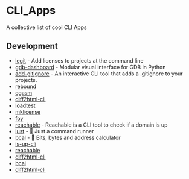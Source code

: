 # CLI_Apps
A collective list of cool CLI Apps 
## Development

- [legit](https://github.com/captainsafia/legit) - Add licenses to projects at the command line
- [gdb-dashboard](https://github.com/cyrus-and/gdb-dashboard) - Modular visual interface for GDB in Python
- [add-gitignore](https://github.com/TejasQ/add-gitignore) - An interactive CLI tool that adds a .gitignore to your projects.
- [rebound](https://github.com/shobrook/rebound)
- [cgasm](https://github.com/bnagy/cgasm)
- [diff2html-cli](https://github.com/rtfpessoa/diff2html-cli)
- [loadtest](https://github.com/alexfernandez/loadtest)
- [mklicense](https://github.com/cezaraugusto/mklicense)
- [foy](https://github.com/zaaack/foy)
- [reachable](https://github.com/italolelis/reachable) - Reachable is a CLI tool to check if a domain is up
- [just](https://github.com/casey/just) - 🤖 Just a command runner
- [bcal](https://github.com/jarun/bcal) - 🔢 Bits, bytes and address calculator
- [is-up-cli](https://github.com/sindresorhus/is-up-cli)
- [reachable](https://github.com/italolelis/reachable)
- [diff2html-cli](https://github.com/rtfpessoa/diff2html-cli)
- [bcal](https://github.com/jarun/bcal)
- [diff2html-cli](https://github.com/rtfpessoa/diff2html-cli)
